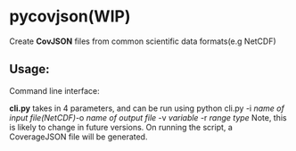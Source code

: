 # pycovjson(WIP)
Create **CovJSON** files from common scientific data formats(e.g NetCDF)


## Usage:
Command line interface:

**cli.py** takes in 4 parameters, and can be run using python cli.py -i *name of input file(NetCDF)*-o *name of output file* -v *variable* -r *range type*
Note, this is likely to change in future versions.
On running the script, a CoverageJSON file will be generated.

